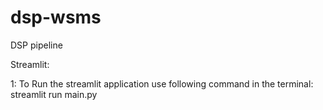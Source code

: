 # dsp-wsms
DSP pipeline



Streamlit:

1: To Run the streamlit application use following command in the terminal: streamlit run main.py
